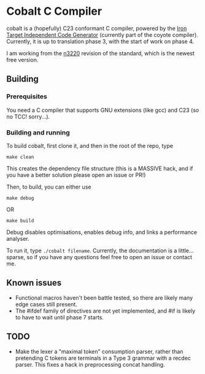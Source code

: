 # Cobalt C Compiler
cobalt is a (hopefully) C23 conformant C compiler, powered by the [Iron Target Independent Code Generator](https://github.com/spsandwichman/coyote) (currently part of the coyote compiler).
Currently, it is up to translation phase 3, with the start of work on phase 4.

I am working from the [n3220](https://www.open-std.org/jtc1/sc22/wg14/www/docs/n3220.pdf) revision of the standard, which is the newest free version.

## Building
### Prerequisites
You need a C compiler that supports GNU extensions (like gcc) and C23 (so no TCC! sorry...). 

### Building and running
To build cobalt, first clone it, and then in the root of the repo, type
```shell
make clean
```
This creates the dependency file structure (this is a MASSIVE hack, and if you have a better solution please open an issue or PR!)

Then, to build, you can either use 
```shell 
make debug 
``` 
OR 
```shell 
make build
``` 
Debug disables optimisations, enables debug info, and links a performance analyser.

To run it, type `./cobalt filename`. Currently, the documentation is a little... sparse, so if you have any questions feel free to open an issue or contact me.

## Known issues
- Functional macros haven't been battle tested, so there are likely many edge cases still present.
- The #ifdef family of directives are not yet implemented, and #if is likely to have to wait until phase 7 starts.

## TODO
- Make the lexer a "maximal token" consumption parser, rather than pretending C tokens are terminals in a Type 3 grammar with a recdec parser. This fixes a hack in preprocessing concat handling.